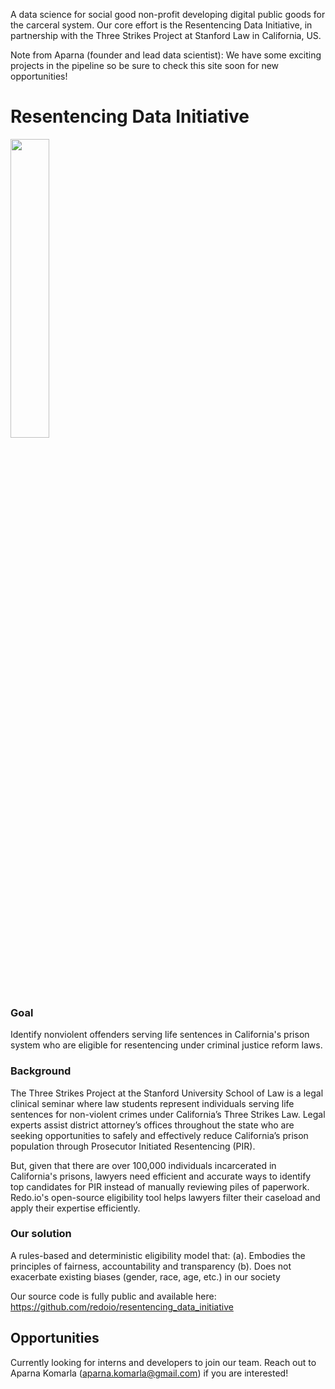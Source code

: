A data science for social good non-profit developing digital public goods for the carceral system. Our core effort is the Resentencing Data Initiative, in partnership with the Three Strikes Project at Stanford Law in California, US.

Note from Aparna (founder and lead data scientist): We have some exciting projects in the pipeline so be sure to check this site soon for new opportunities!

# Resentencing Data Initiative

<!---<img src= "https://github.com/redoio/three_strikes_project/assets/124313756/9f54f1f8-e1ff-4ce3-a575-807187824d76" width = "30%" height = "30%">--->
<img src= "https://github.com/redoio/.github/assets/124313756/9f405081-081a-4716-b8a6-f90f840fa8f5" width = "35%" height = "35%">

### Goal 

Identify nonviolent offenders serving life sentences in California's prison system who are eligible for resentencing under criminal justice reform laws. 

### Background

The Three Strikes Project at the Stanford University School of Law is a legal clinical seminar where law students represent individuals serving life sentences for non-violent crimes under California’s Three Strikes Law. Legal experts assist district attorney’s offices throughout the state who are seeking opportunities to safely and effectively reduce California’s prison population through Prosecutor Initiated Resentencing (PIR). 

But, given that there are over 100,000 individuals incarcerated in California's prisons, lawyers need efficient and accurate ways to identify top candidates for PIR instead of manually reviewing piles of paperwork. Redo.io's open-source eligibility tool helps lawyers filter their caseload and apply their expertise efficiently. 

### Our solution

A rules-based and deterministic eligibility model that:
(a). Embodies the principles of fairness, accountability and transparency
(b). Does not exacerbate existing biases (gender, race, age, etc.) in our society

Our source code is fully public and available here: https://github.com/redoio/resentencing_data_initiative

## Opportunities

Currently looking for interns and developers to join our team. Reach out to Aparna Komarla (aparna.komarla@gmail.com) if you are interested!
